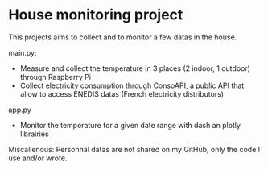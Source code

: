 # House monitoring project

This projects aims to collect and to monitor a few datas in the house.

main.py:
- Measure and collect the temperature in 3 places (2 indoor, 1 outdoor) through Raspberry Pi
- Collect electricity consumption through ConsoAPI, a public API that allow to access ENEDIS datas (French electricity distributors)

app.py
- Monitor the temperature for a given date range with dash an plotly librairies


Miscallenous:
Personnal datas are not shared on my GitHub, only the code I use and/or wrote.